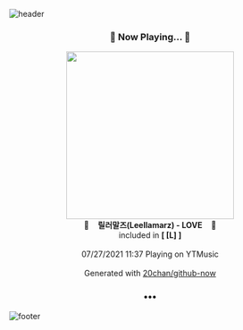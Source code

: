 ![header](https://capsule-render.vercel.app/api?type=wave&height=170&section=header&text=Hi.%20I'm%20SHIFT&fontColor=090707&fontAlignX=45&fontAlignY=65&fontSize=100)

<h3 align="center">🎵 Now Playing... 🎵</h3>
<p align="center">
  <a href="https://music.youtube.com/watch?v=UX9oWXFCzLI">
    <img width="300" src="https://lh3.googleusercontent.com/LEyCLgAsFx99t1DUrmHT5z7A45iqa8x4xff2pCEzdnfNW1n8BkQYgx1GHDp_B4AZSTyxRdr7fMjKPsQ">
  </a>
  <br>
  🎵&nbsp&nbsp&nbsp <b>릴러말즈(Leellamarz) - LOVE</b> &nbsp&nbsp&nbsp🎵
  <br>
  included in <b>[ [L] ]</b>
  
  <br />
  <br />
  07/27/2021 11:37 Playing on YTMusic
  <br />
  <br />
  Generated with <a href="https://github.com/20chan/github-now">20chan/github-now</a>
</p>

<h3 align="center">•••</h3>

![footer](https://capsule-render.vercel.app/api?type=wave&height=150&section=footer)

